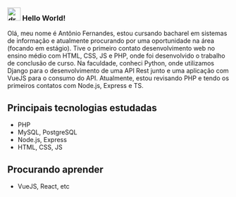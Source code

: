 ### <img src="https://media.giphy.com/media/hvRJCLFzcasrR4ia7z/giphy.gif" alt="drawing" width="30"/> Hello World! 

Olá, meu nome é Antônio Fernandes, estou cursando bacharel em sistemas de informação e atualmente procurando por uma oportunidade na área (focando em estágio). Tive o primeiro contato desenvolvimento web no ensino médio com HTML, CSS, JS e PHP, onde foi desenvolvido o trabalho de conclusão de curso. Na faculdade, conheci Python, onde utilizamos Django para o desenvolvimento de uma API Rest junto e uma aplicação com VueJS para o consumo do API. Atualmente, estou revisando PHP e tendo os primeiros contatos com Node.js, Express e TS.

## Principais tecnologias estudadas
* PHP
* MySQL, PostgreSQL
* Node.js, Express
* HTML, CSS, JS

## Procurando aprender
* VueJS, React, etc
